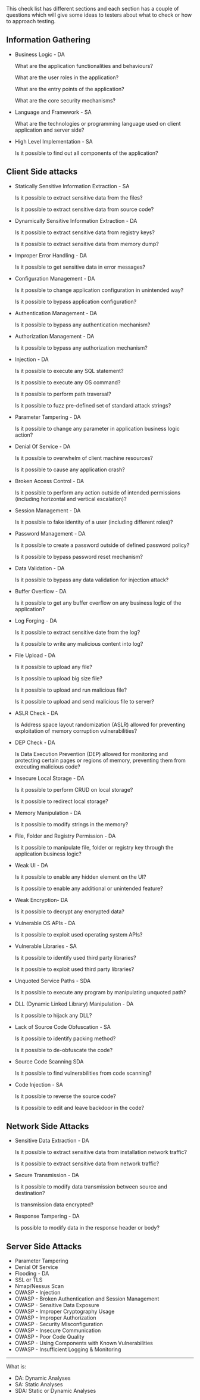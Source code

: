 This check list has different sections and each section has a couple of questions which will give some ideas to testers about what to check or how to approach testing. 


## Information Gathering

- Business Logic - DA
    
    What are the application functionalities and behaviours?
    
    What are the user roles in the application?
    
    What are the entry points of the application?
    
    What are the core security mechanisms?

    
- Language and Framework - SA
    
    What are the technologies or programming language used on client application and server side?

    
- High Level Implementation - SA
    
    Is it possible to find out all components of the application?
    

## Client Side attacks

- Statically Sensitive Information Extraction - SA
    
    Is it possible to extract sensitive data from the files?
    
    Is it possible to extract sensitive data from source code?
    

- Dynamically Sensitive Information Extraction - DA
    
    Is it possible to extract sensitive data from registry keys?
    
    Is it possible to extract sensitive data from memory dump?
    

- Improper Error Handling - DA
    
    Is it possible to get sensitive data in error messages?
    

- Configuration Management - DA
    
    Is it possible to change application configuration in unintended way?
    
    Is it possible to bypass application configuration?
    

- Authentication Management - DA
    
    Is it possible to bypass any authentication mechanism?
    

- Authorization Management - DA
    
    Is it possible to bypass any authorization mechanism?
    

- Injection - DA
    
    Is it possible to execute any SQL statement?
    
    Is it possible to execute any OS command?
    
    Is it possible to perform path traversal?
    
    Is it possible to fuzz pre-defined set of standard attack strings?
    

- Parameter Tampering - DA
    
    Is it possible to change any parameter in application business logic action?
    

- Denial Of Service - DA
    
    Is it possible to overwhelm of client machine resources?
    
    Is it possible to cause any application crash?
    

- Broken Access Control - DA
    
    Is it possible to perform any action outside of intended permissions (including horizontal and vertical escalation)?
    

- Session Management - DA
    
    Is it possible to fake identity of a user (including different roles)?
    

- Password Management - DA
    
    Is it possible to create a password outside of defined password policy?
    
    Is it possible to bypass password reset mechanism?
    

- Data Validation - DA
    
    Is it possible to bypass any data validation for injection attack?
    

- Buffer Overflow - DA
    
    Is it possible to get any buffer overflow on any business logic of the application?
    

- Log Forging - DA
    
    Is it possible to extract sensitive date from the log?
    
    Is it possible to write any malicious content into log? 
    

- File Upload -  DA
    
    Is it possible to upload any file?
    
    Is it possible to upload big size file?
    
    Is it possible to upload and run malicious file?
    
    Is it possible to upload and send malicious file to server?
    

- ASLR Check - DA
    
    Is Address space layout randomization (ASLR) allowed for preventing exploitation of memory corruption vulnerabilities?
    

- DEP Check - DA
    
    Is Data Execution Prevention (DEP) allowed for monitoring and protecting certain pages or regions of memory, preventing them from executing malicious code?
    

- Insecure Local Storage - DA
    
    Is it possible to perform CRUD on local storage?
    
    Is it possible to redirect local storage?
    

- Memory Manipulation - DA
    
    Is it possible to modify strings in the memory?
    

- File, Folder and Registry Permission - DA
    
    Is it possible to manipulate file, folder or registry key through the application business logic?
    

- Weak UI - DA
    
    Is it possible to enable any hidden element on the UI?
    
    Is it possible to enable any additional or unintended feature?
    

- Weak Encryption- DA
    
    Is it possible to decrypt any encrypted data?
    

- Vulnerable OS APIs - DA
    
    Is it possible to exploit used operating system APIs?
    

- Vulnerable Libraries - SA
    
    Is it possible to identify used third party libraries?
    
    Is it possible to exploit used third party libraries?
    

- Unquoted Service Paths - SDA
    
    Is it possible to execute any program by manipulating unquoted path?
    

- DLL (Dynamic Linked Library) Manipulation - DA
    
    Is it possible to hijack any DLL?
    

- Lack of Source Code Obfuscation - SA
    
    Is it possible to identify packing method?
    
    Is it possible to de-obfuscate the code?
    

- Source Code Scanning SDA
    
    Is it possible to find vulnerabilities from code scanning?
    

- Code Injection - SA
    
    Is it possible to reverse the source code?
    
    Is it possible to edit and leave backdoor in the code?
    

## Network Side Attacks

- Sensitive Data Extraction - DA
    
    Is it possible to extract sensitive data from installation network traffic?
    
    Is it possible to extract sensitive data from network traffic?
    

- Secure Transmission - DA
    
    Is it possible to modify data transmission between source and destination?
    
    Is transmission data encrypted?
    

- Response Tampering - DA
    
    Is possible to modify data in the response header or body?
    

## Server Side Attacks

- Parameter Tampering
- Denial Of Service
- Flooding - DA
- SSL or TLS
- Nmap/Nessus Scan
- OWASP - Injection
- OWASP - Broken Authentication and Session Management
- OWASP - Sensitive Data Exposure
- OWASP - Improper Cryptography Usage
- OWASP - Improper Authorization
- OWASP - Security Misconfiguration
- OWASP - Insecure Communication
- OWASP - Poor Code Quality
- OWASP - Using Components with Known Vulnerabilities
- OWASP - Insufficient Logging & Monitoring


--------

What is:
 - DA:  Dynamic Analyses
 - SA:  Static Analyses
 - SDA: Static or Dynamic Analyses
